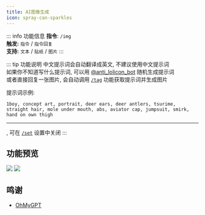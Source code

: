 ```yaml
---
title: AI图像生成
icon: spray-can-sparkles
---
```


::: info 功能信息
**指令**: `/img`  
**触发:** `指令` / `指令回复`   
**支持:** `文本` / `贴纸` / `图片`
<Badge text="指令映射✅"/> <Badge text="REPL模式✅"/>
:::

::: tip 功能说明
中文提示词会自动翻译成英文, 不建议使用中文提示词  
如果你不知道写什么提示词, 可以用 [@anti_lolicon_bot](https://t.me/anti_lolicon_bot) 随机生成提示词  
或者直接回复一张图片, 会自动调用 [`/tag`](./tag.md) 功能获取提示词并生成图片

提示词示例:

```text
1boy, concept art, portrait, deer ears, deer antlers, tsurime, straight hair, mole under mouth, abs, aviator cap, jumpsuit, smirk, hand on own thigh
```

---

<Badge text="默认开启NSFW遮罩" type="danger"/> , 可在 [`/set`](../system/set.md) 设置中关闭
:::

## 功能预览

![](https://img.155155155.xyz/i/2024/03/66090b4ab5d70.webp)
![](https://img.155155155.xyz/i/2024/03/66090cad6e0c3.webp)

## 鸣谢

- [OhMyGPT](https://www.ohmygpt.com)